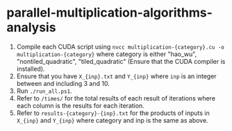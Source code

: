 # parallel-multiplication-algorithms-analysis
1. Compile each CUDA script using  `nvcc multiplication-{category}.cu -o multiplication-{category}` where category is either "hao_wu", "nontiled_quadratic", "tiled_quadratic" (Ensure that the CUDA compiler is installed).
2. Ensure that you have `X_{inp}.txt` and `Y_{inp}` where `inp` is an integer between and including 3 and 10.
3. Run `./run_all.ps1`.
4. Refer to `/times/` for the total results of each result of iterations where each column is the results for each iteration.
6. Refer to `results-{category}-{inp}.txt` for the products of inputs in `X_{inp}` and `Y_{inp}` where category and inp is the same as above.
